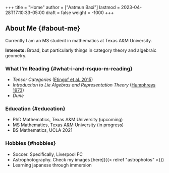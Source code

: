 +++
title = "Home"
author = ["Aatmun Baxi"]
lastmod = 2023-04-28T17:10:33-05:00
draft = false
weight = -1000
+++

## About Me {#about-me}

Currently I am an MS student in mathematics at Texas A&amp;M University.

**Interests:** Broad, but particularly things in category theory and algebraic geometry.


### What I&rsquo;m Reading {#what-i-and-rsquo-m-reading}

-   _Tensor Categories_ (<a href="#citeproc_bib_item_1">Etingof et al. 2015</a>)
-   _Introduction to Lie Algebras and Representation Theory_ (<a href="#citeproc_bib_item_2">Humphreys 1973</a>)
-   _Dune_


### Education {#education}

-   PhD Mathematics, Texas A&amp;M University (upcoming)
-   MS Mathematics, Texas A&amp;M University (in progress)
-   BS Mathematics, UCLA 2021


### Hobbies {#hobbies}

-   Soccer. Specifically, Liverpool FC
-   Astrophotography. Check my images [here]({{< relref "astrophotos" >}})
-   Learning japanese through immersion
